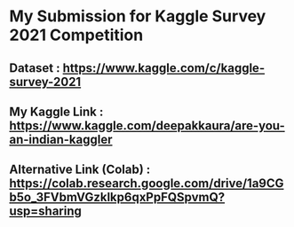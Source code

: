 # My Submission for Kaggle Survey 2021 Competition 

## Dataset : https://www.kaggle.com/c/kaggle-survey-2021

## My Kaggle Link : https://www.kaggle.com/deepakkaura/are-you-an-indian-kaggler

## Alternative Link (Colab) : https://colab.research.google.com/drive/1a9CGb5o_3FVbmVGzklkp6qxPpFQSpvmQ?usp=sharing
